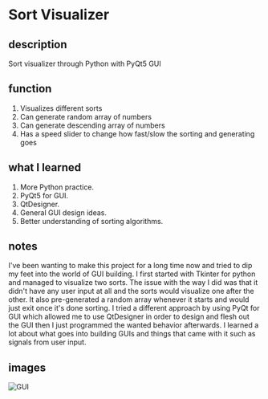 # Sort Visualizer

## description
Sort visualizer through Python with PyQt5 GUI

## function

1. Visualizes different sorts
2. Can generate random array of numbers
3. Can generate descending array of numbers
4. Has a speed slider to change how fast/slow the sorting and generating goes

## what I learned

1. More Python practice.
2. PyQt5 for GUI.
3. QtDesigner.
4. General GUI design ideas.
5. Better understanding of sorting algorithms.

## notes

I've been wanting to make this project for a long time now and tried to dip my feet into the world of GUI building. I first started with Tkinter for python and managed to visualize two sorts. The issue with the way I did was that it didn't have any user input at all and the sorts would visualize one after the other. It also pre-generated a random array whenever it starts and would just exit once it's done sorting. I tried a different approach by using PyQt for GUI which allowed me to use QtDesigner in order to design and flesh out the GUI then I just programmed the wanted behavior afterwards. I learned a lot about what goes into building GUIs and things that came with it such as signals from user input.

## images

![GUI](https://cdn.discordapp.com/attachments/563284597488615434/711038707875971073/unknown.png)

